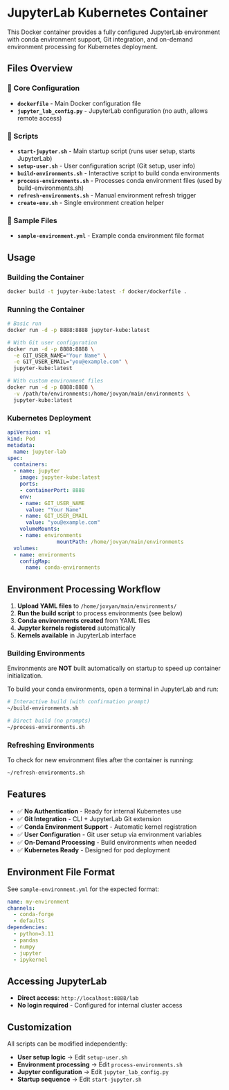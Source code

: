 # JupyterLab Kubernetes Container

This Docker container provides a fully configured JupyterLab environment with conda environment support, Git integration, and on-demand environment processing for Kubernetes deployment.

## Files Overview

### 📄 Core Configuration

- **`dockerfile`** - Main Docker configuration file
- **`jupyter_lab_config.py`** - JupyterLab configuration (no auth, allows remote access)

### 🔧 Scripts

- **`start-jupyter.sh`** - Main startup script (runs user setup, starts JupyterLab)
- **`setup-user.sh`** - User configuration script (Git setup, user info)
- **`build-environments.sh`** - Interactive script to build conda environments
- **`process-environments.sh`** - Processes conda environment files (used by build-environments.sh)
- **`refresh-environments.sh`** - Manual environment refresh trigger
- **`create-env.sh`** - Single environment creation helper

### 📝 Sample Files

- **`sample-environment.yml`** - Example conda environment file format

## Usage

### Building the Container

```bash
docker build -t jupyter-kube:latest -f docker/dockerfile .
```

### Running the Container

```bash
# Basic run
docker run -d -p 8888:8888 jupyter-kube:latest

# With Git user configuration
docker run -d -p 8888:8888 \
  -e GIT_USER_NAME="Your Name" \
  -e GIT_USER_EMAIL="you@example.com" \
  jupyter-kube:latest

# With custom environment files
docker run -d -p 8888:8888 \
  -v /path/to/environments:/home/jovyan/main/environments \
  jupyter-kube:latest
```

### Kubernetes Deployment

```yaml
apiVersion: v1
kind: Pod
metadata:
  name: jupyter-lab
spec:
  containers:
  - name: jupyter
    image: jupyter-kube:latest
    ports:
    - containerPort: 8888
    env:
    - name: GIT_USER_NAME
      value: "Your Name"
    - name: GIT_USER_EMAIL
      value: "you@example.com"
    volumeMounts:
    - name: environments
                mountPath: /home/jovyan/main/environments
  volumes:
  - name: environments
    configMap:
      name: conda-environments
```

## Environment Processing Workflow

1. **Upload YAML files** to `/home/jovyan/main/environments/`
2. **Run the build script** to process environments (see below)
3. **Conda environments created** from YAML files
4. **Jupyter kernels registered** automatically
5. **Kernels available** in JupyterLab interface

### Building Environments

Environments are **NOT** built automatically on startup to speed up container initialization. 

To build your conda environments, open a terminal in JupyterLab and run:
```bash
# Interactive build (with confirmation prompt)
~/build-environments.sh

# Direct build (no prompts)
~/process-environments.sh
```

### Refreshing Environments

To check for new environment files after the container is running:
```bash
~/refresh-environments.sh
```

## Features

- ✅ **No Authentication** - Ready for internal Kubernetes use
- ✅ **Git Integration** - CLI + JupyterLab Git extension
- ✅ **Conda Environment Support** - Automatic kernel registration
- ✅ **User Configuration** - Git user setup via environment variables
- ✅ **On-Demand Processing** - Build environments when needed
- ✅ **Kubernetes Ready** - Designed for pod deployment

## Environment File Format

See `sample-environment.yml` for the expected format:

```yaml
name: my-environment
channels:
  - conda-forge
  - defaults
dependencies:
  - python=3.11
  - pandas
  - numpy
  - jupyter
  - ipykernel
```

## Accessing JupyterLab

- **Direct access**: `http://localhost:8888/lab`
- **No login required** - Configured for internal cluster access

## Customization

All scripts can be modified independently:

- **User setup logic** → Edit `setup-user.sh`
- **Environment processing** → Edit `process-environments.sh`
- **Jupyter configuration** → Edit `jupyter_lab_config.py`
- **Startup sequence** → Edit `start-jupyter.sh` 